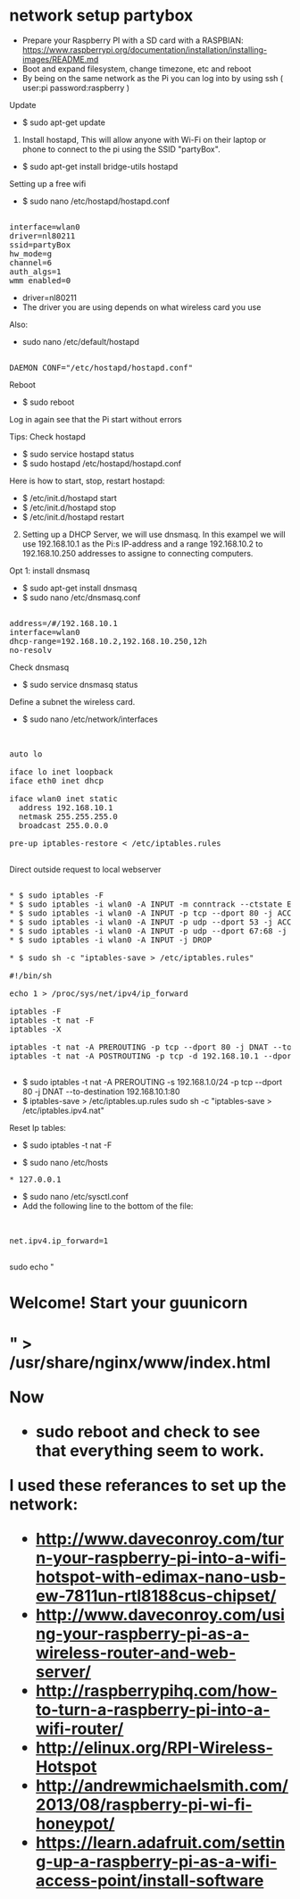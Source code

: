 network setup partybox
======================

* Prepare your Raspberry PI with a SD card with a RASPBIAN:
https://www.raspberrypi.org/documentation/installation/installing-images/README.md
* Boot and expand filesystem, change timezone, etc and reboot
* By being on the same network as the Pi you can log into by using ssh ( user:pi password:raspberry )

Update
* $ sudo apt-get update

1. Install hostapd, This will allow anyone with Wi-Fi on their laptop or phone to connect to the pi using the SSID "partyBox".

* $ sudo apt-get install bridge-utils hostapd

Setting up a free wifi
* $ sudo nano /etc/hostapd/hostapd.conf 

<pre> 
interface=wlan0
driver=nl80211 
ssid=partyBox
hw_mode=g
channel=6
auth_algs=1
wmm_enabled=0 
</pre>

* driver=nl80211 
* The driver you are using depends on what wireless card you use

Also:
* sudo nano /etc/default/hostapd

<pre> 
DAEMON_CONF="/etc/hostapd/hostapd.conf"
</pre>

Reboot 
* $ sudo reboot

Log in again see that the Pi start without errors

Tips: Check hostapd
* $ sudo service hostapd status
* $ sudo hostapd /etc/hostapd/hostapd.conf

Here is how to start, stop, restart hostapd:
* $ /etc/init.d/hostapd start
* $ /etc/init.d/hostapd stop
* $ /etc/init.d/hostapd restart

2. Setting up a DHCP Server, we will use dnsmasq. In this exampel we will use 192.168.10.1 as the Pi:s IP-address and a range 192.168.10.2 to 192.168.10.250 addresses to assigne to connecting computers. 

Opt 1: install dnsmasq
* $ sudo apt-get install dnsmasq 
* $ sudo nano /etc/dnsmasq.conf

<pre>

address=/#/192.168.10.1
interface=wlan0
dhcp-range=192.168.10.2,192.168.10.250,12h
no-resolv
</pre>

Check dnsmasq
* $ sudo service dnsmasq status


Define a subnet the wireless card.
* $ sudo nano /etc/network/interfaces

<pre> 
 
auto lo

iface lo inet loopback
iface eth0 inet dhcp

iface wlan0 inet static
  address 192.168.10.1
  netmask 255.255.255.0
  broadcast 255.0.0.0

pre-up iptables-restore < /etc/iptables.rules

</pre>

Direct outside request to local webserver 
<pre>

* $ sudo iptables -F
* $ sudo iptables -i wlan0 -A INPUT -m conntrack --ctstate ESTABLISHED,RELATED -j ACCEPT
* $ sudo iptables -i wlan0 -A INPUT -p tcp --dport 80 -j ACCEPT
* $ sudo iptables -i wlan0 -A INPUT -p udp --dport 53 -j ACCEPT
* $ sudo iptables -i wlan0 -A INPUT -p udp --dport 67:68 -j ACCEPT
* $ sudo iptables -i wlan0 -A INPUT -j DROP

* $ sudo sh -c "iptables-save > /etc/iptables.rules"

#!/bin/sh

echo 1 > /proc/sys/net/ipv4/ip_forward

iptables -F
iptables -t nat -F
iptables -X

iptables -t nat -A PREROUTING -p tcp --dport 80 -j DNAT --to-destination 192.168.10.1:80
iptables -t nat -A POSTROUTING -p tcp -d 192.168.10.1 --dport 80 -j SNAT --to-source 192.168.10.11

</pre>

* $ sudo iptables -t nat -A PREROUTING -s 192.168.1.0/24 -p tcp --dport 80 -j DNAT --to-destination 192.168.10.1:80
* $ iptables-save > /etc/iptables.up.rules
sudo sh -c "iptables-save > /etc/iptables.ipv4.nat"

Reset Ip tables:
* $ sudo iptables -t nat -F


* $ sudo nano /etc/hosts
<pre>
* 127.0.0.1 
</pre>


* $ sudo nano /etc/sysctl.conf
* Add the following line to the bottom of the file:
<pre> 

net.ipv4.ip_forward=1

</pre>

sudo echo "<h1>Welcome! Start your guunicorn<h1>" > /usr/share/nginx/www/index.html

Now 
* sudo reboot and check to see that everything seem to work.


I used these referances to set up the network:
* http://www.daveconroy.com/turn-your-raspberry-pi-into-a-wifi-hotspot-with-edimax-nano-usb-ew-7811un-rtl8188cus-chipset/
* http://www.daveconroy.com/using-your-raspberry-pi-as-a-wireless-router-and-web-server/
* http://raspberrypihq.com/how-to-turn-a-raspberry-pi-into-a-wifi-router/
* http://elinux.org/RPI-Wireless-Hotspot
* http://andrewmichaelsmith.com/2013/08/raspberry-pi-wi-fi-honeypot/
* https://learn.adafruit.com/setting-up-a-raspberry-pi-as-a-wifi-access-point/install-software
